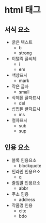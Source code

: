 # html 태그

## 서식 요소
- 굵은 텍스트 
    - b
    - strong
- 이탤릭 글씨체
    - i
    - em
- 색상표시
    - mark
- 작은 글자
    - small
- 삭제된 글자표시
    - del
- 삽입된 글자표시
    - ins
- 철자표시
    - sub
    - sup

## 인용 요소
- 블록 인용요소
    - blockquote
- 인라인 인용요소
    - q
- 줄임말 인용요소
    - abbr
- 주소 인용
    - address
- 작품명 인용
    - cite
    - bdo
